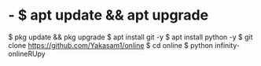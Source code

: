 # - $ apt update && apt upgrade
$ pkg update && pkg upgrade
$ apt install git -y
$ apt install python -y
$ git clone https://github.com/Yakasam1/online
$ cd online
$ python infinity-onlineRUpy
